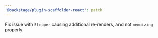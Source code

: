 ```yaml
---
'@backstage/plugin-scaffolder-react': patch
---
```


Fix issue with `Stepper` causing additional re-renders, and not `memoizing` properly
